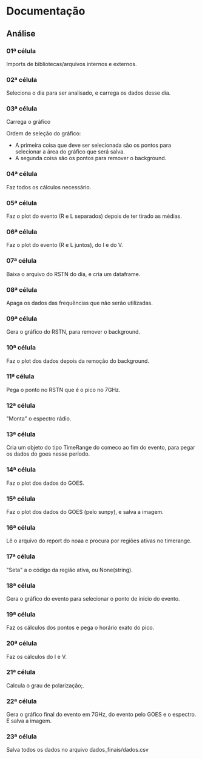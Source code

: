 # Documentação

## Análise

### 01ª célula

Imports de bibliotecas/arquivos internos e externos.

### 02ª célula

Seleciona o dia para ser analisado, e carrega os dados desse dia.

### 03ª célula

Carrega o gráfico

Ordem de seleção do gráfico:

- A primeira coisa que deve ser selecionada são os pontos para selecionar a área do gráfico que será salva.
- A segunda coisa são os pontos para remover o background.

### 04ª célula

Faz todos os cálculos necessário.

### 05ª célula

Faz o plot do evento (R e L separados) depois de ter tirado as médias.

### 06ª célula

Faz o plot do evento (R e L juntos), do I e do V.

### 07ª célula

Baixa o arquivo do RSTN do dia, e cria um dataframe.

### 08ª célula

Apaga os dados das frequências que não serão utilizadas.

### 09ª célula

Gera o gráfico do RSTN, para remover o background.

### 10ª célula

Faz o plot dos dados depois da remoção do background.

### 11ª célula

Pega o ponto no RSTN que é o pico no 7GHz.

### 12ª célula

"Monta" o espectro rádio.

### 13ª célula

Cria um objeto do tipo TimeRange do comeco ao fim do evento, para pegar os dados do goes nesse período.

### 14ª célula

Faz o plot dos dados do GOES.

### 15ª célula

Faz o plot dos dados do GOES (pelo sunpy), e salva a imagem.

### 16ª célula

Lê o arquivo do report do noaa e procura por regiões ativas no timerange.

### 17ª célula

"Seta" a o código da região ativa, ou None(string).

### 18ª célula

Gera o gráfico do evento para selecionar o ponto de início do evento.

### 19ª célula

Faz os cálculos dos pontos e pega o horário exato do pico.

### 20ª célula

Faz os cálculos do I e V.

### 21ª célula

Calcula o grau de polarização;.

### 22ª célula

Gera o gráfico final do evento em 7GHz, do evento pelo GOES e o espectro. E salva a imagem.

### 23ª célula

Salva todos os dados no arquivo dados_finais/dados.csv
